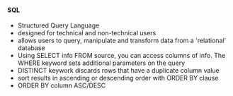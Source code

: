 #### SQL
* Structured Query Language
* designed for technical and non-technical users
* allows users to query, manipulate and transform data from a 'relational' database
* Using SELECT info FROM source, you can access columns of info. The WHERE keyword sets additional parameters on the query
* DISTINCT keywork discards rows that have a duplicate column value
* sort results in ascending or descending order with ORDER BY clause
* ORDER BY column ASC/DESC